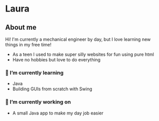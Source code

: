 # Laura
## About me
Hi! I'm currently a mechanical engineer by day, but I love learning new things in my free time!
* As a teen I used to make super silly websites for fun using pure html
* Have no hobbies but love to do everything

### 🌱 I’m currently learning
* Java
* Building GUIs from scratch with Swing

### 🔭 I’m currently working on
* A small Java app to make my day job easier

<!--
**loofmot/loofmot** is a ✨ _special_ ✨ repository because its `README.md` (this file) appears on your GitHub profile.

Here are some ideas to get you started:

- 🔭 I’m currently working on ...
- 🌱 I’m currently learning ...
- 👯 I’m looking to collaborate on ...
- 🤔 I’m looking for help with ...
- 💬 Ask me about ...
- 📫 How to reach me: ...
- 😄 Pronouns: ...
- ⚡ Fun fact: ...
-->
